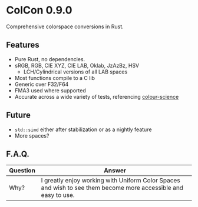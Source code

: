 # ColCon 0.9.0
Comprehensive colorspace conversions in Rust.

## Features
  * Pure Rust, no dependencies.
  * sRGB, RGB, CIE XYZ, CIE LAB, Oklab, JzAzBz, HSV
    + LCH/Cylindrical versions of all LAB spaces
  * Most functions compile to a C lib
  * Generic over F32/F64
  * FMA3 used where supported
  * Accurate across a wide variety of tests, referencing [colour-science](https://github.com/colour-science/colour)

## Future
  * `std::simd` either after stabilization or as a nightly feature
  * More spaces?

## F.A.Q.
Question|Answer
---|---
Why?|I greatly enjoy working with Uniform Color Spaces and wish to see them become more accessible and easy to use.
